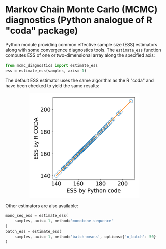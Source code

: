 # Markov Chain Monte Carlo (MCMC) diagnostics (Python analogue of R "coda" package)

Python module providing common effective sample size (ESS) estimators along with some convergence diagnostics tools. The `estimate_ess` function computes ESS of one or two-dimensional array along the specified axis:
```python
from mcmc_diagnostics import estimate_ess
ess = estimate_ess(samples, axis=-1)
```

The default ESS estimator uses the same algorithm as the R "coda" and have been checked to yield the same results:
<p align="center"> <img src="docs/compare_with_r_coda.png" width="350"> </p>

Other estimators are also available:
```python
mono_seq_ess = estimate_ess(
    samples, axis=-1, method='monotone-sequence'
)
batch_ess = estimate_ess(
    samples, axis=-1, method='batch-means', options={'n_batch': 50}
)
```
